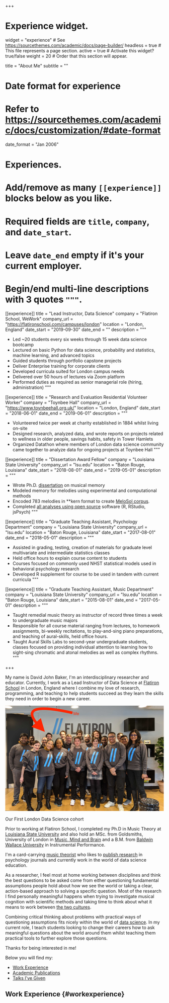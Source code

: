 +++
# Experience widget.
widget = "experience"  # See https://sourcethemes.com/academic/docs/page-builder/
headless = true  # This file represents a page section.
active = true  # Activate this widget? true/false
weight = 20  # Order that this section will appear.

title = "About Me"
subtitle = ""

# Date format for experience
#   Refer to https://sourcethemes.com/academic/docs/customization/#date-format
date_format = "Jan 2006"

# Experiences.
#   Add/remove as many `[[experience]]` blocks below as you like.
#   Required fields are `title`, `company`, and `date_start`.
#   Leave `date_end` empty if it's your current employer.
#   Begin/end multi-line descriptions with 3 quotes `"""`.
[[experience]]
  title = "Lead Instructor, Data Science"
  company = "Flatiron School, WeWork"
  company_url = "https://flatironschool.com/campuses/london"
  location = "London, England"
  date_start = "2019-09-30"
  date_end = ""
  description = """
  * Led ~20 students every six weeks through 15 week data science bootcamp
  * Lectured on basic Python for data science, probability and statistics, machine learning, and advanced topics
  * Guided students through portfolio capstone projects
  * Deliver Enterprise training for corporate clients 
  * Developed curricula suited for London campus needs 
  * Delivered over 50 hours of lectures via Zoom platform 
  * Performed duties as required as senior managerial role (hiring, administration)
  """

[[experience]]
  title = "Research and Evaluation Residential Volunteer Worker"
  company = "Toynbee Hall"
  company_url = "https://www.toynbeehall.org.uk/"
  location = "London, England"
  date_start = "2018-06-01"
  date_end = "2019-06-01"
  description = """
  * Volunteered twice per week at charity established in 1884 whilst living on-site
  * Designed research, analyzed data, and wrote reports on projects related to wellness in older people, savings habits, safety in Tower Hamlets                      
  * Organized Datathon where members of London data science community came together to analyze data for ongoing projects at Toynbee Hall
  """

[[experience]]
  title = "Dissertation Award Fellow"
  company = "Louisiana State University"
  company_url = "lsu.edu"
  location = "Baton Rouge, Louisiana"
  date_start = "2018-08-01"
  date_end = "2019-05-01"
  description = """
  * Wrote Ph.D. [dissertation]() on musical memory
  * Modeled memory for melodies using experimental and computational methods
  * Encoded 783 melodies in **kern format to create [MeloSol corpus]().
  * Completed [all analyses using open source]() software (R, RStudio, jsPsych)
  """

[[experience]]
  title = "Graduate Teaching Assistant, Psychology Department"
  company = "Louisiana State University"
  company_url = "lsu.edu"
  location = "Baton Rouge, Louisiana"
  date_start = "2017-08-01"
  date_end = "2018-05-01"
  description = """
  * Assisted in grading, testing, creation of materials for graduate level multivariate and intermediate statistics classes
  * Held office hours to explain course content to students
  * Courses focused on commonly used NHST statistical models used in behavioral psychology research
  * Developed R supplement for course to be used in tandem with current curricula
  """

[[experience]]
  title = "Graduate Teaching Assistant, Music Department"
  company = "Louisiana State University"
  company_url = "lsu.edu"
  location = "Baton Rouge, Louisiana"
  date_start = "2015-08-01"
  date_end = "2017-05-01"
  description = """
  * Taught remedial music theory as instructor of record three times a week to undergraduate music majors
  * Responsible for all course material ranging from lectures, to homework assignments, bi-weekly recitations, to play-and-sing piano preparations, and teaching of aural-skills, held office hours.
  * Taught Aural Skills Labs to second-year undergraduate students, classes focused on providing individual attention to learning how to sight-sing chromatic and atonal melodies as well as complex rhythms.
  """

+++

My name is David John Baker, I'm an interdisciplinary researcher and educator.
Currently, I work as a Lead Instructor of Data Science at [Flatiron School](https://flatironschool.com/) in London, England where I combine my love of research, programming, and teaching to help students succeed as they learn the skills they need in order to begin a new career.

<img src="students.jpg" class="center-block"><figcaption>Our First London Data Science cohort</figcaption>

Prior to working at Flatiron School, I completed my Ph.D in Music Theory at [Louisiana State University](https://www.lsu.edu/) and also hold an MSc. from Goldsmiths, University of London in [Music, Mind and Brain](https://www.gold.ac.uk/pg/msc-music-mind-brain/) and a B.M. from [Baldwin Wallace University](https://www.bw.edu/schools/conservatory-music/) in Instrumental Performance.

I'm a card-carrying [music theorist](https://societymusictheory.org/) who likes to [publish research](https://scholar.google.com/citations?user=tigU2AkAAAAJ&hl=en) in psychology journals and currently work in the world of data science education. 

As a researcher, I feel most at home working between disciplines and think the best questions to be asked come from either questioning fundamental assumptions people hold about how we see the world or taking a clear, action-based approach to solving a specific question.
Most of the research I find personally meaningful happens when trying to investigate musical cognition with scientific methods and taking time to think about what it means to work between [the two cultures](https://en.wikipedia.org/wiki/The_Two_Cultures). 

Combining critical thinking about problems with practical ways of questioning assumptions fits nicely within the world of [data science](https://en.wikipedia.org/wiki/Data_science). 
In my current role, I teach students looking to change their careers how to ask meaningful questions about the world around them whilst teaching them practical tools to further explore those questions. 

Thanks for being interested in me!

Below you will find my:

* [Work Experience](#workexperience)
* [Academic Publications](#academicpublications)
* [Talks I've Given](#academictalks)

## Work Experience {#workexperience}
